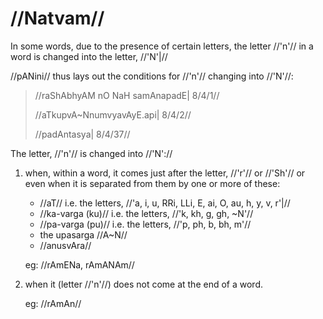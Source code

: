 # //Natvam//

In some words, due to the presence of certain letters, the letter //'n'// in a
word is changed into the letter,
//'N'|//

//pANini// thus lays out the conditions for //'n'// changing into //'N'//:

> //raShAbhyAM nO NaH samAnapadE| 8/4/1//
>
> //aTkupvA~NnumvyavAyE.api| 8/4/2//
>
> //padAntasya| 8/4/37//

The letter, //'n'// is changed into //'N'://

1. when, within a word, it comes just after the letter, //'r'// or //'Sh'// or
   even when it is separated from them by
   one or more of these:

   - //aT// i.e. the letters, //'a, i, u, RRi, LLi, E, ai, O, au, h, y, v, r'|//
   - //ka-varga (ku)// i.e. the letters, //'k, kh, g, gh, ~N'//
   - //pa-varga (pu)// i.e. the letters, //'p, ph, b, bh, m'//
   - the upasarga //A~N//
   - //anusvAra//

   eg: //rAmENa, rAmANAm//

2. when it (letter //'n'//) does not come at the end of a word.

   eg: //rAmAn//